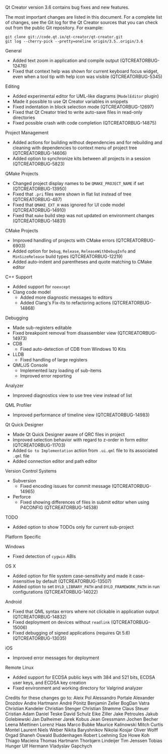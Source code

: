 Qt Creator version 3.6 contains bug fixes and new features.

The most important changes are listed in this document. For a complete
list of changes, see the Git log for the Qt Creator sources that
you can check out from the public Git repository. For example:

    git clone git://code.qt.io/qt-creator/qt-creator.git
    git log --cherry-pick --pretty=oneline origin/3.5..origin/3.6

General

* Added text zoom in application and compile output (QTCREATORBUG-12476)
* Fixed that context help was shown for current keyboard focus widget, even when
  a tool tip with help icon was visible (QTCREATORBUG-5345)

Editing

* Added experimental editor for UML-like diagrams (`ModelEditor` plugin)
* Made it possible to use Qt Creator variables in snippets
* Fixed indentation in block selection mode (QTCREATORBUG-12697)
* Fixed that Qt Creator tried to write auto-save files in read-only
  directories
* Fixed possible crash with code completion (QTCREATORBUG-14875)

Project Management

* Added actions for building without dependencies and for rebuilding
  and cleaning with dependencies to context menu of project tree
  (QTCREATORBUG-14606)
* Added option to synchronize kits between all projects in a session
  (QTCREATORBUG-5823)

QMake Projects

* Changed project display names to be `QMAKE_PROJECT_NAME` if set
  (QTCREATORBUG-13950)
* Fixed that `.pri` files were shown in flat list instead of tree
  (QTCREATORBUG-487)
* Fixed that `QMAKE_EXT_H` was ignored for UI code model (QTCREATORBUG-14910)
* Fixed that `make` build step was not updated on environment changes
  (QTCREATORBUG-14831)

CMake Projects

* Improved handling of projects with CMake errors (QTCREATORBUG-6903)
* Added option for `Debug`, `Release`, `ReleaseWithDebugInfo` and
  `MinSizeRelease` build types (QTCREATORBUG-12219)
* Added auto-indent and parentheses and quote matching to CMake editor

C++ Support

* Added support for `noexcept`
* Clang code model
    * Added more diagnostic messages to editors
    * Added Clang's Fix-its to refactoring actions (QTCREATORBUG-14868)

Debugging

* Made sub-registers editable
* Fixed breakpoint removal from disassembler view (QTCREATORBUG-14973)
* CDB
    * Fixed auto-detection of CDB from Windows 10 Kits
* LLDB
    * Fixed handling of large registers
* QML/JS Console
    * Implemented lazy loading of sub-items
    * Improved error reporting

Analyzer

* Improved diagnostics view to use tree view instead of list

QML Profiler

* Improved performance of timeline view (QTCREATORBUG-14983)

Qt Quick Designer

* Made Qt Quick Designer aware of QRC files in project
* Improved selection behavior with regard to z-order in form editor
  (QTCREATORBUG-11703)
* Added `Go to Implementation` action from `.ui.qml` file to its
  associated `.qml` file
* Added connection editor and path editor

Version Control Systems

* Subversion
    * Fixed encoding issues for commit message (QTCREATORBUG-14965)
* Perforce
    * Fixed showing differences of files in submit editor when using
      P4CONFIG (QTCREATORBUG-14538)

TODO

* Added option to show TODOs only for current sub-project

Platform Specific

Windows

* Fixed detection of `cygwin` ABIs

OS X

* Added option for file system case-sensitivity and made it case-insensitive by
  default (QTCREATORBUG-13507)
* Added option to set `DYLD_LIBRARY_PATH` and `DYLD_FRAMEWORK_PATH` in
  run configurations (QTCREATORBUG-14022)

Android

* Fixed that QML syntax errors where not clickable in application output
  (QTCREATORBUG-14832)
* Fixed deployment on devices without `readlink` (QTCREATORBUG-15006)
* Fixed debugging of signed applications (requires Qt 5.6) (QTCREATORBUG-13035)

iOS

* Improved error messages for deployment

Remote Linux

* Added support for ECDSA public keys with 384 and 521 bits,
  ECDSA user keys, and ECDSA key creation
* Fixed environment and working directory for Valgrind analyzer

Credits for these changes go to:
Aleix Pol
Alessandro Portale
Alexander Drozdov
Andre Hartmann
André Pönitz
Benjamin Zeller
BogDan Vatra
Christian Kandeler
Christian Stenger
Christian Strømme
Claus Steuer
Cristian Adam
Daniel Teske
David Schulz
Eike Ziller
Jake Petroules
Jakub Golebiewski
Jan Dalheimer
Jarek Kobus
Jean Gressmann
Jochen Becher
Leena Miettinen
Lorenz Haas
Marco Bubke
Maurice Kalinowski
Mitch Curtis
Montel Laurent
Niels Weber
Nikita Baryshnikov
Nikolai Kosjar
Oliver Wolff
Orgad Shaneh
Oswald Buddenhagen
Robert Loehning
Sze Howe Koh
Thiago Macieira
Thomas Hartmann
Thorbjørn Lindeijer
Tim Jenssen
Tobias Hunger
Ulf Hermann
Vladyslav Gapchych
